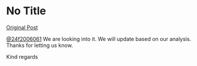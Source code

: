 # No Title

[Original Post](https://discourse.onlinedegree.iitm.ac.in/t/169283/5)

<p><a class="mention" href="/u/24f2006061">@24f2006061</a> We are looking into it. We will update based on our analysis. Thanks for letting us know.</p>
<p>Kind regards</p>